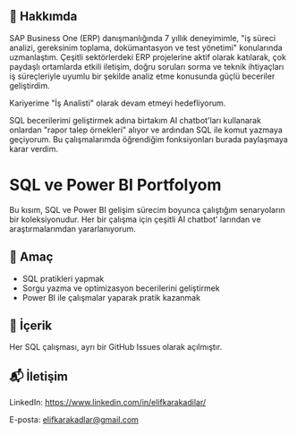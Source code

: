 ## 🎯 Hakkımda

SAP Business One (ERP) danışmanlığında 7 yıllık deneyimimle, "iş süreci analizi, gereksinim toplama, dokümantasyon ve test yönetimi" konularında uzmanlaştım. Çeşitli sektörlerdeki ERP projelerine aktif olarak katılarak, çok paydaşlı ortamlarda etkili iletişim, doğru soruları sorma ve teknik ihtiyaçları iş süreçleriyle uyumlu bir şekilde analiz etme konusunda güçlü beceriler geliştirdim.

Kariyerime "İş Analisti" olarak devam etmeyi hedefliyorum.

SQL becerilerimi geliştirmek adına birtakım AI chatbot'ları kullanarak onlardan "rapor talep örnekleri" alıyor ve ardından SQL ile komut yazmaya geçiyorum. Bu çalışmalarımda öğrendiğim fonksiyonları burada paylaşmaya karar verdim.
# SQL ve Power BI Portfolyom

Bu kısım, SQL ve Power BI gelişim sürecim boyunca çalıştığım senaryoların bir koleksiyonudur. Her bir çalışma için çeşitli AI chatbot' larından ve araştırmalarımdan yararlanıyorum.

## 🎯 Amaç

- SQL pratikleri yapmak
- Sorgu yazma ve optimizasyon becerilerini geliştirmek
- Power BI ile çalışmalar yaparak pratik kazanmak

## 📂 İçerik

Her SQL çalışması, ayrı bir GitHub Issues olarak açılmıştır.


## 📬 İletişim

LinkedIn: https://www.linkedin.com/in/elifkarakadilar/

E-posta: elifkarakadlar@gmail.com

